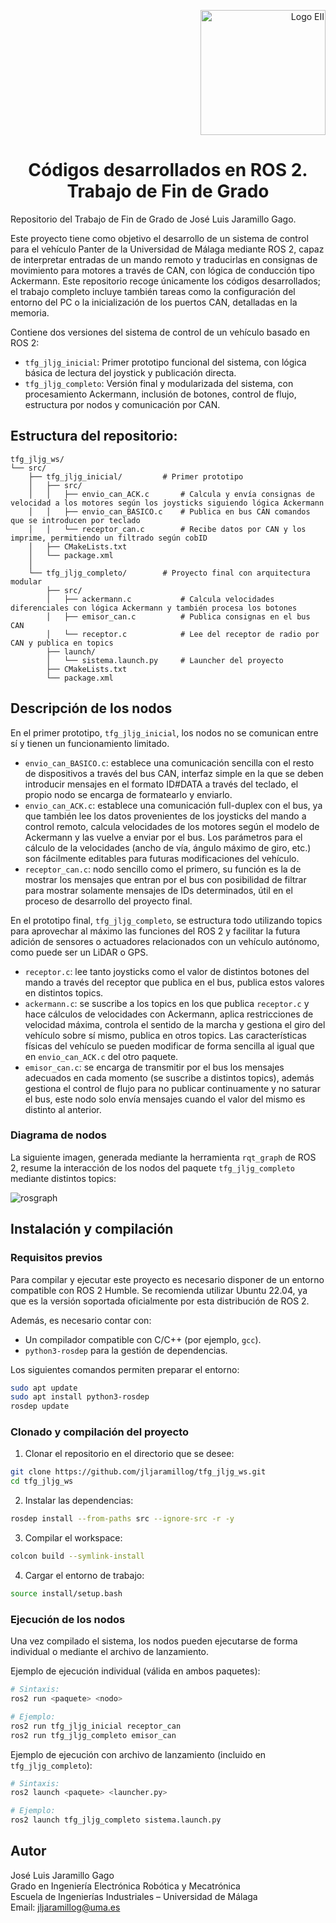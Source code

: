 <p align="right">
  <img src="https://github.com/user-attachments/assets/99785347-7fda-460f-a32e-7381f7ef5ebf" alt="Logo EII" width="200"/>
</p>

<h1 align="center">Códigos desarrollados en ROS 2. Trabajo de Fin de Grado</h1>
 
Repositorio del Trabajo de Fin de Grado de José Luis Jaramillo Gago.

Este proyecto tiene como objetivo el desarrollo de un sistema de control para el vehículo Panter de la Universidad de Málaga mediante ROS 2, capaz de interpretar entradas de un mando remoto y traducirlas en consignas de movimiento para motores a través de CAN, con lógica de conducción tipo Ackermann. Este repositorio recoge únicamente los códigos desarrollados; el trabajo completo incluye también tareas como la configuración del entorno del PC o la inicialización de los puertos CAN, detalladas en la memoria.

Contiene dos versiones del sistema de control de un vehículo basado en ROS 2:

- `tfg_jljg_inicial`: Primer prototipo funcional del sistema, con lógica básica de lectura del joystick y publicación directa.
- `tfg_jljg_completo`: Versión final y modularizada del sistema, con procesamiento Ackermann, inclusión de botones, control de flujo, estructura por nodos y comunicación por CAN.

## Estructura del repositorio:

```plaintext
tfg_jljg_ws/
└── src/
    ├── tfg_jljg_inicial/         # Primer prototipo
    │   ├── src/
    │   │   ├── envio_can_ACK.c       # Calcula y envía consignas de velocidad a los motores según los joysticks siguiendo lógica Ackermann
    │   │   ├── envio_can_BASICO.c    # Publica en bus CAN comandos que se introducen por teclado
    │   │   └── receptor_can.c        # Recibe datos por CAN y los imprime, permitiendo un filtrado según cobID
    │   ├── CMakeLists.txt
    │   └── package.xml
    │
    └── tfg_jljg_completo/        # Proyecto final con arquitectura modular
        ├── src/
        │   ├── ackermann.c           # Calcula velocidades diferenciales con lógica Ackermann y también procesa los botones
        │   ├── emisor_can.c          # Publica consignas en el bus CAN
        │   └── receptor.c            # Lee del receptor de radio por CAN y publica en topics
        ├── launch/
        │   └── sistema.launch.py     # Launcher del proyecto        
        ├── CMakeLists.txt
        └── package.xml
```

## Descripción de los nodos

En el primer prototipo, ```tfg_jljg_inicial```, los nodos no se comunican entre sí y tienen un funcionamiento limitado.

- ```envio_can_BASICO.c```: establece una comunicación sencilla con el resto de dispositivos a través del bus CAN, interfaz simple en la que se deben introducir mensajes en el formato ID#DATA a través del teclado, el propio nodo se encarga de formatearlo y enviarlo.
- ```envio_can_ACK.c```: establece una comunicación full-duplex con el bus, ya que también lee los datos provenientes de los joysticks del mando a control remoto, calcula velocidades de los motores según el modelo de Ackermann y las vuelve a enviar por el bus. Los parámetros para el cálculo de la velocidades (ancho de vía, ángulo máximo de giro, etc.) son fácilmente editables para futuras modificaciones del vehículo.
- ```receptor_can.c```: nodo sencillo como el primero, su función es la de mostrar los mensajes que entran por el bus con posibilidad de filtrar para mostrar solamente mensajes de IDs determinados, útil en el proceso de desarrollo del proyecto final.

En el prototipo final, ```tfg_jljg_completo```, se estructura todo utilizando topics para aprovechar al máximo las funciones del ROS 2 y facilitar la futura adición de sensores o actuadores relacionados con un vehículo autónomo, como puede ser un LiDAR o GPS.

- ```receptor.c```: lee tanto joysticks como el valor de distintos botones del mando a través del receptor que publica en el bus, publica estos valores en distintos topics.
- ```ackermann.c```: se suscribe a los topics en los que publica ```receptor.c``` y hace cálculos de velocidades con Ackermann, aplica restricciones de velocidad máxima, controla el sentido de la marcha y gestiona el giro del vehículo sobre sí mismo, publica en otros topics. Las características físicas del vehículo se pueden modificar de forma sencilla al igual que en ```envio_can_ACK.c``` del otro paquete.
- ```emisor_can.c```: se encarga de transmitir por el bus los mensajes adecuados en cada momento (se suscribe a distintos topics), además gestiona el control de flujo para no publicar continuamente y no saturar el bus, este nodo solo envía mensajes cuando el valor del mismo es distinto al anterior.

### Diagrama de nodos

La siguiente imagen, generada mediante la herramienta ```rqt_graph``` de ROS 2, resume la interacción de los nodos del paquete ```tfg_jljg_completo``` mediante distintos topics:

![rosgraph](https://github.com/user-attachments/assets/243f4e6c-b258-41eb-b45a-7cf60b75bb2e)

## Instalación y compilación

### Requisitos previos

Para compilar y ejecutar este proyecto es necesario disponer de un entorno compatible con ROS 2 Humble. Se recomienda utilizar Ubuntu 22.04, ya que es la versión soportada oficialmente por esta distribución de ROS 2.

Además, es necesario contar con:

- Un compilador compatible con C/C++ (por ejemplo, `gcc`).
- `python3-rosdep` para la gestión de dependencias.

Los siguientes comandos permiten preparar el entorno:

```bash
sudo apt update
sudo apt install python3-rosdep
rosdep update
```

### Clonado y compilación del proyecto
1. Clonar el repositorio en el directorio que se desee:

```bash
git clone https://github.com/jljaramillog/tfg_jljg_ws.git
cd tfg_jljg_ws
```

2. Instalar las dependencias:

```bash
rosdep install --from-paths src --ignore-src -r -y
```

3. Compilar el workspace:

```bash
colcon build --symlink-install
```

4. Cargar el entorno de trabajo:
```bash
source install/setup.bash
```

### Ejecución de los nodos
Una vez compilado el sistema, los nodos pueden ejecutarse de forma individual o mediante el archivo de lanzamiento.

Ejemplo de ejecución individual (válida en ambos paquetes):

```bash
# Sintaxis:
ros2 run <paquete> <nodo>

# Ejemplo:
ros2 run tfg_jljg_inicial receptor_can
ros2 run tfg_jljg_completo emisor_can
```

Ejemplo de ejecución con archivo de lanzamiento (incluido en ```tfg_jljg_completo```):

```bash
# Sintaxis:
ros2 launch <paquete> <launcher.py>

# Ejemplo:
ros2 launch tfg_jljg_completo sistema.launch.py
```

## Autor

José Luis Jaramillo Gago  
Grado en Ingeniería Electrónica Robótica y Mecatrónica  
Escuela de Ingenierías Industriales – Universidad de Málaga  
Email: jljaramillog@uma.es
